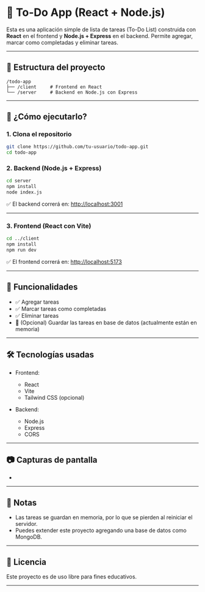 
# 📝 To-Do App (React + Node.js)

Esta es una aplicación simple de lista de tareas (To-Do List) construida con **React** en el frontend y **Node.js + Express** en el backend. Permite agregar, marcar como completadas y eliminar tareas.

---

## 📁 Estructura del proyecto

```
/todo-app
├── /client     # Frontend en React
└── /server     # Backend en Node.js con Express
```

---

## 🚀 ¿Cómo ejecutarlo?

### 1. Clona el repositorio

```bash
git clone https://github.com/tu-usuario/todo-app.git
cd todo-app
```

### 2. Backend (Node.js + Express)

```bash
cd server
npm install
node index.js
```

✅ El backend correrá en: [http://localhost:3001](http://localhost:3001)

---

### 3. Frontend (React con Vite)

```bash
cd ../client
npm install
npm run dev
```

✅ El frontend correrá en: [http://localhost:5173](http://localhost:5173)

---

## 🔧 Funcionalidades

- ✅ Agregar tareas
- ✅ Marcar tareas como completadas
- ✅ Eliminar tareas
- 🔄 (Opcional) Guardar las tareas en base de datos (actualmente están en memoria)

---

## 🛠️ Tecnologías usadas

- Frontend:
  - React
  - Vite
  - Tailwind CSS (opcional)
  
- Backend:
  - Node.js
  - Express
  - CORS

---

## 📷 Capturas de pantalla

-

---

## 🧠 Notas

- Las tareas se guardan en memoria, por lo que se pierden al reiniciar el servidor.
- Puedes extender este proyecto agregando una base de datos como MongoDB.

---

## 📄 Licencia

Este proyecto es de uso libre para fines educativos.

---

